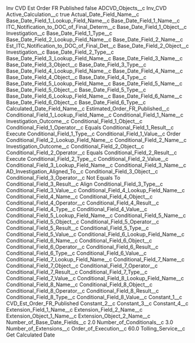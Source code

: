 <?xml version="1.0" encoding="UTF-8"?>
<CustomMetadata xmlns="http://soap.sforce.com/2006/04/metadata" xmlns:xsi="http://www.w3.org/2001/XMLSchema-instance" xmlns:xsd="http://www.w3.org/2001/XMLSchema">
    <label>Inv CVD Est Order FR Published</label>
    <protected>false</protected>
    <values>
        <field>ADCVD_Objects__c</field>
        <value xsi:type="xsd:string">Inv_CVD</value>
    </values>
    <values>
        <field>Active_Calculation__c</field>
        <value xsi:type="xsd:boolean">true</value>
    </values>
    <values>
        <field>Actual_Date_Field_Name__c</field>
        <value xsi:nil="true"/>
    </values>
    <values>
        <field>Base_Date_Field_1_Lookup_Field_Name__c</field>
        <value xsi:nil="true"/>
    </values>
    <values>
        <field>Base_Date_Field_1_Name__c</field>
        <value xsi:type="xsd:string">ITC_Notification_to_DOC_of_Final_Determ__c</value>
    </values>
    <values>
        <field>Base_Date_Field_1_Object__c</field>
        <value xsi:type="xsd:string">Investigation__c</value>
    </values>
    <values>
        <field>Base_Date_Field_1_Type__c</field>
        <value xsi:nil="true"/>
    </values>
    <values>
        <field>Base_Date_Field_2_Lookup_Field_Name__c</field>
        <value xsi:nil="true"/>
    </values>
    <values>
        <field>Base_Date_Field_2_Name__c</field>
        <value xsi:type="xsd:string">Est_ITC_Notification_to_DOC_of_Final_Det__c</value>
    </values>
    <values>
        <field>Base_Date_Field_2_Object__c</field>
        <value xsi:type="xsd:string">Investigation__c</value>
    </values>
    <values>
        <field>Base_Date_Field_2_Type__c</field>
        <value xsi:nil="true"/>
    </values>
    <values>
        <field>Base_Date_Field_3_Lookup_Field_Name__c</field>
        <value xsi:nil="true"/>
    </values>
    <values>
        <field>Base_Date_Field_3_Name__c</field>
        <value xsi:nil="true"/>
    </values>
    <values>
        <field>Base_Date_Field_3_Object__c</field>
        <value xsi:nil="true"/>
    </values>
    <values>
        <field>Base_Date_Field_3_Type__c</field>
        <value xsi:nil="true"/>
    </values>
    <values>
        <field>Base_Date_Field_4_Lookup_Field_Name__c</field>
        <value xsi:nil="true"/>
    </values>
    <values>
        <field>Base_Date_Field_4_Name__c</field>
        <value xsi:nil="true"/>
    </values>
    <values>
        <field>Base_Date_Field_4_Object__c</field>
        <value xsi:nil="true"/>
    </values>
    <values>
        <field>Base_Date_Field_4_Type__c</field>
        <value xsi:nil="true"/>
    </values>
    <values>
        <field>Base_Date_Field_5_Lookup_Field_Name__c</field>
        <value xsi:nil="true"/>
    </values>
    <values>
        <field>Base_Date_Field_5_Name__c</field>
        <value xsi:nil="true"/>
    </values>
    <values>
        <field>Base_Date_Field_5_Object__c</field>
        <value xsi:nil="true"/>
    </values>
    <values>
        <field>Base_Date_Field_5_Type__c</field>
        <value xsi:nil="true"/>
    </values>
    <values>
        <field>Base_Date_Field_6_Lookup_Field_Name__c</field>
        <value xsi:nil="true"/>
    </values>
    <values>
        <field>Base_Date_Field_6_Name__c</field>
        <value xsi:nil="true"/>
    </values>
    <values>
        <field>Base_Date_Field_6_Object__c</field>
        <value xsi:nil="true"/>
    </values>
    <values>
        <field>Base_Date_Field_6_Type__c</field>
        <value xsi:nil="true"/>
    </values>
    <values>
        <field>Calculated_Date_Field_Name__c</field>
        <value xsi:type="xsd:string">Estimated_Order_FR_Published__c</value>
    </values>
    <values>
        <field>Conditional_Field_1_Lookup_Field_Name__c</field>
        <value xsi:nil="true"/>
    </values>
    <values>
        <field>Conditional_Field_1_Name__c</field>
        <value xsi:type="xsd:string">Investigation_Outcome__c</value>
    </values>
    <values>
        <field>Conditional_Field_1_Object__c</field>
        <value xsi:nil="true"/>
    </values>
    <values>
        <field>Conditional_Field_1_Operator__c</field>
        <value xsi:type="xsd:string">Equals</value>
    </values>
    <values>
        <field>Conditional_Field_1_Result__c</field>
        <value xsi:type="xsd:string">Execute</value>
    </values>
    <values>
        <field>Conditional_Field_1_Type__c</field>
        <value xsi:nil="true"/>
    </values>
    <values>
        <field>Conditional_Field_1_Value__c</field>
        <value xsi:type="xsd:string">Order</value>
    </values>
    <values>
        <field>Conditional_Field_2_Lookup_Field_Name__c</field>
        <value xsi:nil="true"/>
    </values>
    <values>
        <field>Conditional_Field_2_Name__c</field>
        <value xsi:type="xsd:string">Investigation_Outcome__c</value>
    </values>
    <values>
        <field>Conditional_Field_2_Object__c</field>
        <value xsi:nil="true"/>
    </values>
    <values>
        <field>Conditional_Field_2_Operator__c</field>
        <value xsi:type="xsd:string">Equals</value>
    </values>
    <values>
        <field>Conditional_Field_2_Result__c</field>
        <value xsi:type="xsd:string">Execute</value>
    </values>
    <values>
        <field>Conditional_Field_2_Type__c</field>
        <value xsi:nil="true"/>
    </values>
    <values>
        <field>Conditional_Field_2_Value__c</field>
        <value xsi:nil="true"/>
    </values>
    <values>
        <field>Conditional_Field_3_Lookup_Field_Name__c</field>
        <value xsi:nil="true"/>
    </values>
    <values>
        <field>Conditional_Field_3_Name__c</field>
        <value xsi:type="xsd:string">AD_Investigation_Aligned_To__c</value>
    </values>
    <values>
        <field>Conditional_Field_3_Object__c</field>
        <value xsi:nil="true"/>
    </values>
    <values>
        <field>Conditional_Field_3_Operator__c</field>
        <value xsi:type="xsd:string">Not Equals To</value>
    </values>
    <values>
        <field>Conditional_Field_3_Result__c</field>
        <value xsi:type="xsd:string">Align</value>
    </values>
    <values>
        <field>Conditional_Field_3_Type__c</field>
        <value xsi:nil="true"/>
    </values>
    <values>
        <field>Conditional_Field_3_Value__c</field>
        <value xsi:nil="true"/>
    </values>
    <values>
        <field>Conditional_Field_4_Lookup_Field_Name__c</field>
        <value xsi:nil="true"/>
    </values>
    <values>
        <field>Conditional_Field_4_Name__c</field>
        <value xsi:nil="true"/>
    </values>
    <values>
        <field>Conditional_Field_4_Object__c</field>
        <value xsi:nil="true"/>
    </values>
    <values>
        <field>Conditional_Field_4_Operator__c</field>
        <value xsi:nil="true"/>
    </values>
    <values>
        <field>Conditional_Field_4_Result__c</field>
        <value xsi:nil="true"/>
    </values>
    <values>
        <field>Conditional_Field_4_Type__c</field>
        <value xsi:nil="true"/>
    </values>
    <values>
        <field>Conditional_Field_4_Value__c</field>
        <value xsi:nil="true"/>
    </values>
    <values>
        <field>Conditional_Field_5_Lookup_Field_Name__c</field>
        <value xsi:nil="true"/>
    </values>
    <values>
        <field>Conditional_Field_5_Name__c</field>
        <value xsi:nil="true"/>
    </values>
    <values>
        <field>Conditional_Field_5_Object__c</field>
        <value xsi:nil="true"/>
    </values>
    <values>
        <field>Conditional_Field_5_Operator__c</field>
        <value xsi:nil="true"/>
    </values>
    <values>
        <field>Conditional_Field_5_Result__c</field>
        <value xsi:nil="true"/>
    </values>
    <values>
        <field>Conditional_Field_5_Type__c</field>
        <value xsi:nil="true"/>
    </values>
    <values>
        <field>Conditional_Field_5_Value__c</field>
        <value xsi:nil="true"/>
    </values>
    <values>
        <field>Conditional_Field_6_Lookup_Field_Name__c</field>
        <value xsi:nil="true"/>
    </values>
    <values>
        <field>Conditional_Field_6_Name__c</field>
        <value xsi:nil="true"/>
    </values>
    <values>
        <field>Conditional_Field_6_Object__c</field>
        <value xsi:nil="true"/>
    </values>
    <values>
        <field>Conditional_Field_6_Operator__c</field>
        <value xsi:nil="true"/>
    </values>
    <values>
        <field>Conditional_Field_6_Result__c</field>
        <value xsi:nil="true"/>
    </values>
    <values>
        <field>Conditional_Field_6_Type__c</field>
        <value xsi:nil="true"/>
    </values>
    <values>
        <field>Conditional_Field_6_Value__c</field>
        <value xsi:nil="true"/>
    </values>
    <values>
        <field>Conditional_Field_7_Lookup_Field_Name__c</field>
        <value xsi:nil="true"/>
    </values>
    <values>
        <field>Conditional_Field_7_Name__c</field>
        <value xsi:nil="true"/>
    </values>
    <values>
        <field>Conditional_Field_7_Object__c</field>
        <value xsi:nil="true"/>
    </values>
    <values>
        <field>Conditional_Field_7_Operator__c</field>
        <value xsi:nil="true"/>
    </values>
    <values>
        <field>Conditional_Field_7_Result__c</field>
        <value xsi:nil="true"/>
    </values>
    <values>
        <field>Conditional_Field_7_Type__c</field>
        <value xsi:nil="true"/>
    </values>
    <values>
        <field>Conditional_Field_7_Value__c</field>
        <value xsi:nil="true"/>
    </values>
    <values>
        <field>Conditional_Field_8_Lookup_Field_Name__c</field>
        <value xsi:nil="true"/>
    </values>
    <values>
        <field>Conditional_Field_8_Name__c</field>
        <value xsi:nil="true"/>
    </values>
    <values>
        <field>Conditional_Field_8_Object__c</field>
        <value xsi:nil="true"/>
    </values>
    <values>
        <field>Conditional_Field_8_Operator__c</field>
        <value xsi:nil="true"/>
    </values>
    <values>
        <field>Conditional_Field_8_Result__c</field>
        <value xsi:nil="true"/>
    </values>
    <values>
        <field>Conditional_Field_8_Type__c</field>
        <value xsi:nil="true"/>
    </values>
    <values>
        <field>Conditional_Field_8_Value__c</field>
        <value xsi:nil="true"/>
    </values>
    <values>
        <field>Constant_1__c</field>
        <value xsi:type="xsd:string">CVD_Est_Order_FR_Published</value>
    </values>
    <values>
        <field>Constant_2__c</field>
        <value xsi:nil="true"/>
    </values>
    <values>
        <field>Constant_3__c</field>
        <value xsi:nil="true"/>
    </values>
    <values>
        <field>Constant_4__c</field>
        <value xsi:nil="true"/>
    </values>
    <values>
        <field>Extension_Field_1_Name__c</field>
        <value xsi:nil="true"/>
    </values>
    <values>
        <field>Extension_Field_2_Name__c</field>
        <value xsi:nil="true"/>
    </values>
    <values>
        <field>Extension_Object_1_Name__c</field>
        <value xsi:nil="true"/>
    </values>
    <values>
        <field>Extension_Object_2_Name__c</field>
        <value xsi:nil="true"/>
    </values>
    <values>
        <field>Number_of_Base_Date_Fields__c</field>
        <value xsi:type="xsd:double">2.0</value>
    </values>
    <values>
        <field>Number_of_Conditionals__c</field>
        <value xsi:type="xsd:double">3.0</value>
    </values>
    <values>
        <field>Number_of_Extensions__c</field>
        <value xsi:nil="true"/>
    </values>
    <values>
        <field>Order_of_Execution__c</field>
        <value xsi:type="xsd:double">60.0</value>
    </values>
    <values>
        <field>Tolling_Service__c</field>
        <value xsi:type="xsd:string">Get Calculated Date</value>
    </values>
</CustomMetadata>
